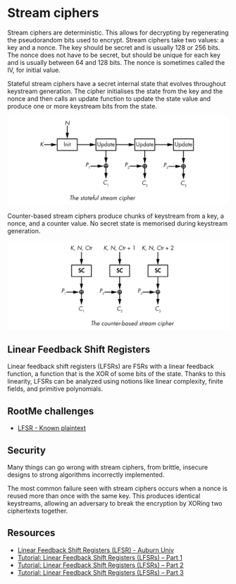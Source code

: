 # Stream ciphers

Stream ciphers are deterministic. This allows for decrypting by regenerating the pseudorandom bits used to encrypt. Stream ciphers take two values: a key and a nonce. The key should be secret and is usually 128 or 256 bits. The nonce does not have to be secret, but should be unique for each key and is usually between 64 and 128 bits. The nonce is sometimes called the IV, for initial value.

Stateful stream ciphers have a secret internal state that evolves throughout keystream generation. The cipher initialises the state from the key and the nonce and then calls an update function to update the state value and produce one or more keystream bits from the state.

![Stateful stream cipher](../../_static/images/stateful-stream.png)

Counter-based stream ciphers produce chunks of keystream from a key, a nonce, and a counter value. No secret state is memorised during keystream generation.

![Counter-based stream cipher](../../_static/images/counter-based-stream.png)

## Linear Feedback Shift Registers

Linear feedback shift registers (LFSRs) are FSRs with a linear feedback function, a function that is the XOR of some bits of the state. Thanks to this linearity, LFSRs can be analyzed using notions like linear complexity, finite fields, and primitive polynomials.

## RootMe challenges

* [LFSR - Known plaintext](../streams/lfsr.md)

## Security

Many things can go wrong with stream ciphers, from brittle, insecure designs to strong algorithms incorrectly implemented.

The most common failure seen with stream ciphers occurs when a nonce is reused more than once with the same key. This produces identical keystreams, allowing an adversary to break the encryption by XORing two ciphertexts together.

## Resources

* [Linear Feedback Shift Registers (LFSR) - Auburn Univ](https://repository.root-me.org/Cryptographie/EN%20-%20LFSR-based%20Stream%20Ciphers%20-%20Anne%20Canteaut.pdf)
* [Tutorial: Linear Feedback Shift Registers (LFSRs) – Part 1](https://www.edn.com/tutorial-linear-feedback-shift-registers-lfsrs-part-1/)
* [Tutorial: Linear Feedback Shift Registers (LFSRs) – Part 2](https://www.edn.com/tutorial-linear-feedback-shift-registers-lfsrs-part-2/)
* [Tutorial: Linear Feedback Shift Registers (LFSRs) – Part 3](https://www.edn.com/tutorial-linear-feedback-shift-registers-lfsrs-part-3/)